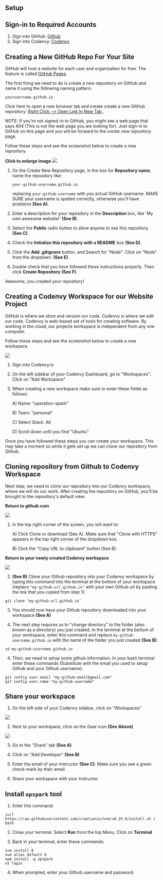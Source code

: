 ## Setup

## Sign-in to Required Accounts

1. Sign into GitHub: <a href="https://github.com/login" target="_blank">Github</a>
2. Sign into Codenvy: <a href="https://codenvy.io/site/login" target="_blank">Codenvy</a>

## Creating a New GitHub Repo For Your Site

GitHub will host a website for each user and organization for free.  The feature is called <a href="https://pages.github.com/" target="_blank">GitHub Pages</a>.

The first thing we need to do is create a new repository on GitHub and name it using the following naming pattern:

    yourusername.github.io

Click here to open a new browser tab and create create a new GitHub repository:
<a href="https://github.com/new" target="_blank">Right Click --> Open Link In New Tab </a>.

NOTE: If you're not signed-in to GitHub, you might see a web page that says 404 (This is not the web page you are looking for).  Just sign-in to GitHub on this page and you will be forward to the _create new repository_ page.

Follow these steps and see the screenshot below to create a new repository.

**Click to enlarge image**
<img src="https://raw.githubusercontent.com/magdalenemc/first-website/edit1/img/create-repo.png">

1. On the Create New Repository page, in the box for **Repository name**, name the repository like:

    `your-github-username.github.io`
    
    replacing `your-github-username` with you actual GitHub username.  MAKE SURE your username is spelled correctly, otherwise you'll have problems **(See A)**.
    

2. Enter a description for your repository in the **Description** box, like `My own awesome website!' **(See B)**.

3. Select the **Public** radio button to allow anyone to see this repository **(See C)**.

4. Check the **Initialize this repository with a README** box **(See D)**.

5. Click the **Add .gitignore** button, and Search for "Node". Click on "Node" from the dropdown. **(See E)**.
    
6. Double check that you have followed these instructions properly. Then click **Create Repository** **(See F)**.

Awesome, you created your repository!

## Creating a Codenvy Workspace for our Website Project

GitHub is where we store and version our code. Codenvy is where we edit our code.  Codenvy is web-based set of tools for creating software.  By working in the cloud, our projects workspace is independent from any one computer. 

Follow these steps and see the screenshot below to create a new workspace.

<img src="img/codenvy-create-workspace-part-1.png">

1. Sign into Codenvy.io
2. On the left sidebar of your Codenvy Dashboard, go to "Workspaces". Click on "Add Workspace"
3. When creating a new workspace make sure to enter these fields as follows:

    A) Name: "operation-spark"
    
    B) Team: "personal"
    
    C) Select Stack: All
    
    D) Scroll down until you find "Ubuntu"
    
Once you have followed these steps you can create your workspace. This may take a moment so while it gets set up we can clone our repository from Github.

## Cloning repository from Github to Codenvy Workspace

Next step, we need to _clone_ our repository into our Codenvy workspace, where we will do our work.  After creating the repository on GitHub, you'll be brought to the repository's default view.  

**Return to github.com**

<img src="img/github-clone-repo.png"> 

1.  In the top right corner of the screen, you will want to:
    
    A) Click Clone or download (See A). Make sure that "Clone with HTTPS" appears in the top right corner of the dropdown box.
    
    B) Click the "Copy URL to clipboard" button (See B).

**Return to your newly created Codenvy workspace**

<img src="img/git-clone.png"> 

2. **(See B)** Clone your Github repository into your Codenvy workspace by typing this command into the terminal at the bottom of your workspace (replace `"my-github-url.github.io"` with your own Github url by pasting the link that you copied from step 1):

```
git clone "my-github-url.github.io`
```

3. You should now have your Github repository downloaded into your workspace **(See A)**

4. The next step requires us to "change directory" to the folder (also known as a _directory_) you just created. In the terminal at the bottom of your workspace, enter this command and replace `my-github-username.github.io` with the name of the folder you just created **(See B)**:

```
cd my-github-username.github.io
```


4. Then, we need to setup some github information. In your bash terminal enter these commands (Substitute with the email you used to setup Github and your Github username):

```
git config user.email "my-github-email@gmail.com"
git config user.name "my-github-username"
```

## Share your workspace

1. On the left side of your Codenvy sidebar, click on "Workspaces"

<img src="img/codenvy-workspace-settings-button.png">

2. Next to your workspace, click on the Gear icon **(See Above)**

<img src="img/codenvy-add-developer.png">

3. Go to the "Share" tab **(See A)**

4. Click on "Add Developer" **(See B)**

5. Enter the email of your instructor **(See C)**. Make sure you see a green check-mark by their email.

6. Share your workspace with your instructor.

## Install `opspark` tool

1. Enter this command:

`curl https://raw.githubusercontent.com/creationix/nvm/v0.25.0/install.sh | bash`

2. Close your terminal. Select **Run** from the top Menu. Click on **Terminal**

3. Back in your terminal, enter these commands:

```
nvm install 8
nvm alias default 8
npm install -g opspark
os login
```

4. When prompted, enter your Github username and password.
